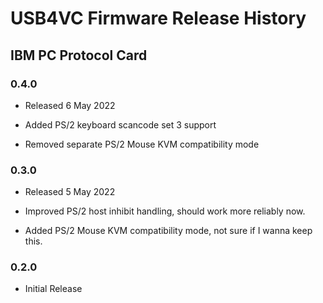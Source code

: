 # USB4VC Firmware Release History

## IBM PC Protocol Card

### 0.4.0

* Released 6 May 2022

* Added PS/2 keyboard scancode set 3 support

* Removed separate PS/2 Mouse KVM compatibility mode

### 0.3.0

* Released 5 May 2022

* Improved PS/2 host inhibit handling, should work more reliably now.

* Added PS/2 Mouse KVM compatibility mode, not sure if I wanna keep this.

### 0.2.0

* Initial Release